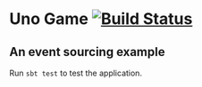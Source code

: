 # Uno Game [![Build Status](https://travis-ci.org/martinpallmann/uno.svg?branch=master)](https://travis-ci.org/martinpallmann/uno)

## An event sourcing example

Run ```sbt test``` to test the application.
